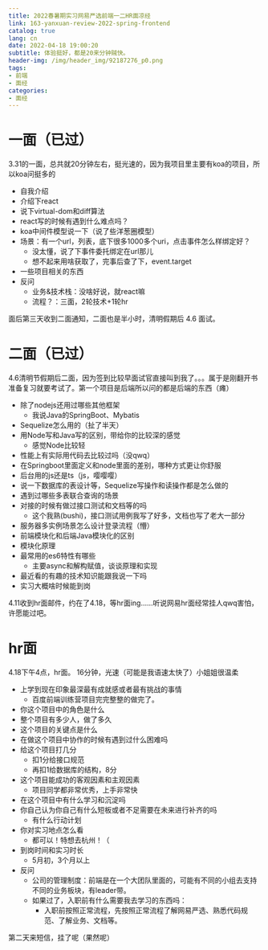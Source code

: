 ```yaml
---
title: 2022春暑期实习网易严选前端一二HR面凉经
link: 163-yanxuan-review-2022-spring-frontend
catalog: true
lang: cn
date: 2022-04-18 19:00:20
subtitle: 体验挺好，都是20来分钟贼快。
header-img: /img/header_img/92187276_p0.png
tags:
- 前端
- 面经
categories:
- 面经
---
```

# 一面（已过）

3.31的一面，总共就20分钟左右，挺光速的，因为我项目里主要有koa的项目，所以koa问挺多的

- 自我介绍
- 介绍下react
- 说下virtual-dom和diff算法
- react写的时候有遇到什么难点吗？
- koa中间件模型说一下（说了些洋葱圈模型）
- 场景：有一个url，列表，底下很多1000多个uri，点击事件怎么样绑定好？
  - 没太懂，说了下事件委托绑定在url那儿
  - 想不起来用啥获取了，完事后查了下，event.target
- 一些项目相关的东西
- 反问
  - 业务&技术栈：没啥好说，就react嘛
  - 流程？：三面，2轮技术+1轮hr

面后第三天收到二面通知，二面也是半小时，清明假期后 4.6 面试。

# 二面（已过）

4.6清明节假期后二面，因为签到比较早面试官直接叫到我了。。。属于是刚翻开书准备复习就要考试了。第一个项目是后端所以问的都是后端的东西（瘫）

- 除了nodejs还用过哪些其他框架
  - 我说Java的SpringBoot、Mybatis
- Sequelize怎么用的（扯了半天）
- 用Node写和Java写的区别，带给你的比较深的感觉
  - 感觉Node比较轻
- 性能上有实际用代码去比较过吗（没qwq）
- 在Springboot里面定义和node里面的差别，哪种方式更让你舒服
- 后台用的js还是ts（js，嘤嘤嘤）
- 说一下数据库的表设计等，Sequelize写操作和读操作都是怎么做的
- 遇到过哪些多表联合查询的场景
- 对接的时候有做过接口测试和文档等的吗
  - 这个我熟(bushi)，接口测试用例我写了好多，文档也写了老大一部分
- 服务器多实例场景怎么设计登录流程（懵）
- 前端模块化和后端Java模块化的区别
- 模块化原理
- 最常用的es6特性有哪些
  - 主要async和解构赋值，谈谈原理和实现
- 最近看的有趣的技术知识能跟我说一下吗
- 实习大概啥时候能到岗

4.11收到hr面邮件，约在了4.18，等hr面ing……听说网易hr面经常挂人qwq害怕，许愿能过吧。

# hr面
4.18下午4点，hr面。
16分钟，光速（可能是我语速太快了）小姐姐很温柔
- 上学到现在印象最深最有成就感或者最有挑战的事情
    - 百度前端训练营项目完完整整的做完了。
- 你这个项目中的角色是什么
- 整个项目有多少人，做了多久
- 这个项目的关键点是什么
- 在做这个项目中协作的时候有遇到过什么困难吗
- 给这个项目打几分
    - 扣1分给接口规范
    - 再扣1给数据库的结构，8分
- 这个项目能成功的客观因素和主观因素
    - 项目同学都非常优秀，上手非常快
- 在这个项目中有什么学习和沉淀吗
- 你自己认为你自己有什么短板或者不足需要在未来进行补齐的吗
    - 有什么行动计划
- 你对实习地点怎么看
    - 都可以！特想去杭州！（
- 到岗时间和实习时长
    - 5月初，3个月以上
- 反问
    - 公司的管理制度：前端是在一个大团队里面的，可能有不同的小组去支持不同的业务板块，有leader带。
    - 如果过了，入职前有什么需要我去学习的东西吗：
        - 入职前按照正常流程，先按照正常流程了解网易严选、熟悉代码规范、了解业务、文档等。

第二天来短信，挂了呢（果然呢）